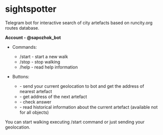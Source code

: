 # sightspotter

Telegram bot for interactive search of city artefacts based on runcity.org routes database.

**Account - @sapozhok_bot**

* Commands:
	* /start - start a new walk
	* /stop - stop walking
	* /help - read help information

* Buttons:
	* <send my location> - send your current geolocation to bot and get the address of nearest artefact
	* <next> - get address of the next artefact
	* <answer> - check answer
	* <history> - read historical information about the current artefact (available not for all objects)	
	
You can start walking executing /start command or just sending your geolocation. 